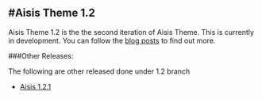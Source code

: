 #Aisis Theme 1.2
----------------

Aisis Theme 1.2 is the the second iteration of Aisis Theme. This is currently in development. You can follow the [blog posts](http://aisis.adambalan.com/tag/1-2/) to find out more.

###Other Releases:

The following are other released done under 1.2 branch

- [Aisis 1.2.1](http://aisis.adambalan.com/news/aisis-1-2-1-is-finally-here/)

